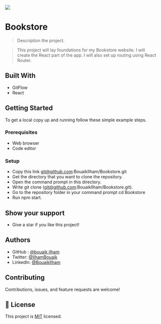 ![](https://img.shields.io/badge/Microverse-blueviolet)

# Bookstore

> Description the project.

> This project will lay foundations for my Bookstore website. I will create the React part of the app. I will also set up routing using React Router.

## Built With

- GitFlow
- React

## Getting Started

To get a local copy up and running follow these simple example steps.

### Prerequisites

- Web browser
- Code editor

### Setup

- Copy this link git@github.com:BouaikIlham/Bookstore.git
- Get the directory that you want to clone the repository.
- Open the command prompt in this directory.
- Write git clone (git@github.com:BouaikIlham/Bookstore.git).
- Go to the repository folder in your command prompt cd Bookstore
- Run npm start.


## Show your support

- Give a star if you like this project!

## Authors

- GitHub : [@bouaik ilham](https://github.com/BouaikIlham)
- Twitter: [@IlhamBouaik](https://twitter.com/IlhamBouaik)
- LinkedIn: [@BouaikIlham](https://www.linkedin.com/in/bouaik-ilham-478478230/)

## Contributing

Contributions, issues, and feature requests are welcome!

## 📝 License

This project is [MIT](./MIT.md) licensed.
